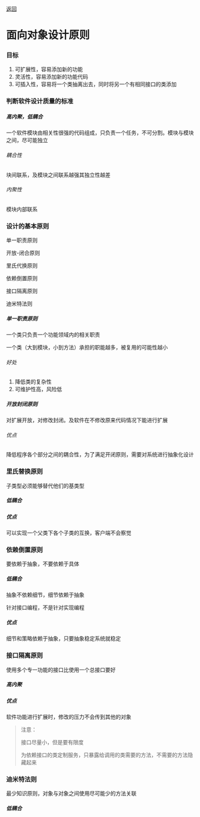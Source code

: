 [返回](../DesignPattern.md)



# 面向对象设计原则



### 目标

1. 可扩展性，容易添加新的功能
2. 灵活性，容易添加新的功能代码
3. 可插入性，容易将一个类抽离出去，同时将另一个有相同接口的类添加



### 判断软件设计质量的标准

##### 高内聚，低耦合

一个软件模块由相关性很强的代码组成，只负责一个任务，不可分割。模块与模块之间，尽可能独立



###### 耦合性

块间联系，及模块之间联系越强其独立性越差

###### 内聚性

模块内部联系



### 设计的基本原则

单一职责原则

开放-闭合原则

里氏代换原则

依赖倒置原则

接口隔离原则

迪米特法则



##### 单一职责原则

一个类只负责一个功能领域内的相关职责

一个类（大到模块，小到方法）承担的职能越多，被复用的可能性越小

###### 好处

1. 降低类的复杂性
2. 可维护性高，风险低



##### 开放封闭原则

对扩展开放，对修改封闭。及软件在不修改原来代码情况下能进行扩展

###### 优点

降低程序各个部分之间的耦合性，为了满足开闭原则，需要对系统进行抽象化设计



### 里氏替换原则

子类型必须能够替代他们的基类型

##### 低耦合

##### 优点

可以实现一个父类下各个子类的互换，客户端不会察觉



### 依赖倒置原则

要依赖于抽象，不要依赖于具体

##### 低耦合

抽象不依赖细节，细节依赖于抽象

针对接口编程，不是针对实现编程

##### 优点

细节和策略依赖于抽象，只要抽象稳定系统就稳定



### 接口隔离原则

使用多个专一功能的接口比使用一个总接口要好

##### 高内聚

##### 优点

软件功能进行扩展时，修改的压力不会传到其他的对象

> 注意：
>
> 接口尽量小，但是要有限度
>
> 为依赖接口的类定制服务，只暴露给调用的类需要的方法，不需要的方法隐藏起来



### 迪米特法则

最少知识原则，对象与对象之间使用尽可能少的方法关联

##### 低耦合
